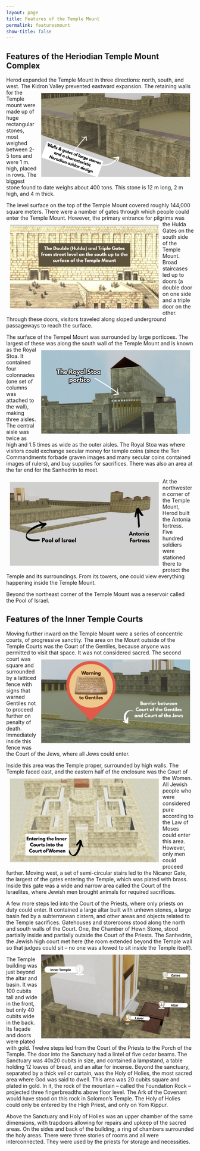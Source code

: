```yaml
---
layout: page
title: Features of the Temple Mount
permalink: featuresmount
show-title: false
---
```

## Features of the Heriodian Temple Mount Complex

Herod expanded the Temple Mount in three directions: north, south, and west. The Kidron Valley prevented eastward expansion. <img align="right" width="400" height="225" style="margin: 10px !important" src="assets/img/walls.jpg"> The retaining walls for the Temple mount were made up of huge rectangular stones, most weighed between 2-5 tons and were 1 m. high, placed in rows. The biggest stone found to date weighs about 400 tons. This stone is 12 m long, 2 m high, and 4 m thick. 

The level surface on the top of the Temple Mount covered roughly 144,000 square meters. There were a number of gates through which people could enter the Temple Mount. <img align="left" width="400" height="225" style="margin: 10px !important" src="assets/img/double.jpg"> However, the primary entrance for pilgrims was the Hulda Gates on the south side of the Temple Mount. Broad staircases led up to doors (a double door on one side and a triple door on the other. Through these doors, visitors traveled along sloped underground passageways to reach the surface. 

The surface of the Tempel Mount was surrounded by large porticoes. The largest of these was along the south wall of the Temple Mount and is known as the <img align="right" width="400" height="225" style="margin: 10px !important" src="assets/img/royal.jpg"> Royal Stoa. It contained four colonnades (one set of columns was attached to the wall), making three aisles. The central aisle was twice as high and 1.5 times as wide as the outer aisles. The Royal Stoa was where visitors could exchange secular money for temple coins (since the Ten Commandments forbade graven images and many secular coins contained images of rulers), and buy supplies for sacrifices. There was also an area at the far end for the Sanhedrin to meet.

<img align="left" width="400" height="225" style="margin: 10px !important" src="assets/img/poolantonia.jpg"> At the northwestern corner of the Temple Mount, Herod built the Antonia fortress. Five hundred soldiers were stationed there to protect the Temple and its surroundings. From its towers, one could view everything happening inside the Temple Mount.

Beyond the northeast corner of the Temple Mount was a reservoir called the Pool of Israel.

## Features of the Inner Temple Courts

Moving further inward on the Temple Mount were a series of concentric courts, of progressive sanctity. The area on the Mount outside of the Temple Courts was the Court of the Gentiles, because anyone was permitted to visit that space. It was not considered sacred. <img align="right" width="400" height="225" style="margin: 10px !important" src="assets/img/gentile.jpg"> The second court was square and surrounded by a latticed fence with signs that warned Gentiles not to proceed further on penalty of death. Immediately inside this fence was the Court of the Jews, where all Jews could enter.

Inside this area was the Temple proper, surrounded by high walls. The Temple faced east, and the eastern half of the enclosure was the Court of the Women. <img align="left" width="400" height="225" style="margin: 10px !important" src="assets/img/womensentrance.jpg"> All Jewish people who were considered pure according to the Law of Moses could enter this area. However, only men could proceed further. Moving west, a set of semi-circular stairs led to the Nicanor Gate, the largest of the gates entering the Temple, which was plated with brass. Inside this gate was a wide and narrow area called the Court of the Israelites, where Jewish men brought animals for required sacrifices. 

A few more steps led into the Court of the Priests, where only priests on duty could enter. It contained a large altar built with unhewn stones, a large basin fed by a subterranean cistern, and other areas and objects related to the Temple sacrifices. Gatehouses and storerooms stood along the north and south walls of the Court. One, the Chamber of Hewn Stone, stood partially inside and partially outside the Court of the Priests. The Sanhedrin, the Jewish high court met here (the room extended beyond the Temple wall so that judges could sit – no one was allowed to sit inside the Temple itself). <img align="right" width="400" height="225" style="margin: 10px !important" src="assets/img/inner.jpg"> 

The Temple building was just beyond the altar and basin. It was 100 cubits tall and wide in the front, but only 40 cubits wide in the back. Its façade and doors were plated with gold. Twelve steps led from the Court of the Priests to the Porch of the Temple. The door into the Sanctuary had a lintel of five cedar beams. The Sanctuary was 40x20 cubits in size, and contained a lampstand, a table holding 12 loaves of bread, and an altar for incense. Beyond the sanctuary, separated by a thick veil or curtain, was the Holy of Holies, the most sacred area where God was said to dwell. This area was 20 cubits square and plated in gold. In it, the rock of the mountain – called the Foundation Rock – projected three fingerbreadths above floor level. The Ark of the Covenant would have stood on this rock in Solomon’s Temple. The Holy of Holies could only be entered by the High Priest, and only on Yom Kippur. 

Above the Sanctuary and Holy of Holies was an upper chamber of the same dimensions, with trapdoors allowing for repairs and upkeep of the sacred areas. On the sides and back of the building, a ring of chambers surrounded the holy areas. There were three stories of rooms and all were interconnected. They were used by the priests for storage and necessities.
